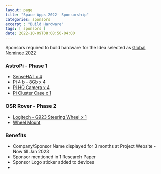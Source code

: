 ```yaml
---
layout: page
title: "Space Apps 2022- Sponsorship"
categories: sponsors
excerpt : "Build Hardware"
tags: [ sponsors ]
date: 2022-10-09T08:08:50-04:00
---
```


Sponsors required to build hardware for the Idea selected as [Global Nominee 2022](https://2022.spaceappschallenge.org/locations/magdeburg/teams)

### AstroPi - Phase 1
* [SenseHAT x 4](https://www.amazon.de/-/en/Raspberry-Pi%C2%AE-Sense-Expansion-Board/dp/B014HDG74S/)
* [Pi 4 b - 8Gb x 4](https://www.welectron.com/Raspberry-Pi-4-B-8-GB-Official-Kit)
* [Pi HQ Camera x 4](https://www.welectron.com/Offizielle-Raspberry-Pi-HQ-Kamera?src=raspberrypi)
* [Pi Cluster Case x 1](https://www.amazon.de/-/en/GeeekPi-Raspberry-Cluster-Enclosure-Stackable/dp/B085ZZV66P/)
 
### OSR Rover - Phase 2
* [Logitech - G923 Steering Wheel x 1](https://www.amazon.de/Logitech-G923-feedback-response-steering/dp/B08K9SBMJR?ref_=ast_sto_dp&th=1)
* [Wheel Mount](https://www.amazon.de/-/en/dp/B01MS7W5EG/)
  

### Benefits
* Company/Sponsor Name displayed for 3 months at Project Website - Now till Jan 2023
* Sponsor mentioned in 1 Research Paper
* Sponsor Logo sticker added to devices
* 